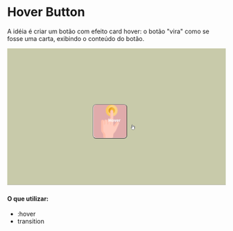 # Hover Button

A idéia é criar um botão com efeito card hover: o botão "vira" como se fosse uma carta, exibindo o conteúdo do botão.

![Exemplo](https://github.com/juligaioso/15DaysOfButtons/blob/main/Desafio/Dia%2001/img/dia1.gif)

#### O que utilizar:

<ul><li>:hover</li>
<li>transition</li></ul>
